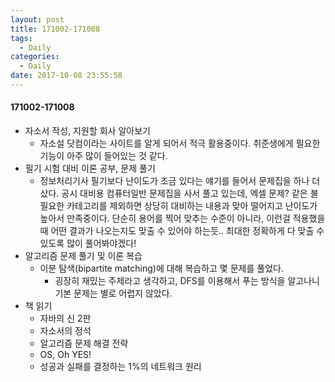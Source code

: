 ```yaml
---
layout: post
title: 171002-171008
tags:
  - Daily
categories:
  - Daily
date: 2017-10-08 23:55:58
---
```


#### 171002-171008

*   자소서 작성, 지원할 회사 알아보기
    *   자소설 닷컴이라는 사이트를 알게 되어서 적극 활용중이다. 취준생에게 필요한 기능이 아주 많이 들어있는 것 같다.
*   필기 시험 대비 이론 공부, 문제 풀기
    *   정보처리기사 필기보다 난이도가 조금 있다는 얘기를 들어서 문제집을 하나 더 샀다.
        공시 대비용 컴퓨터일반 문제집을 사서 풀고 있는데, 엑셀 문제? 같은 불필요한 카테고리를 제외하면 상당히 대비하는 내용과 맞아 떨어지고 난이도가 높아서 만족중이다.
        단순히 용어를 찍어 맞추는 수준이 아니라, 이런걸 적용했을 때 어떤 결과가 나오는지도 맞출 수 있어야 하는듯.. 최대한 정확하게 다 맞출 수 있도록 많이 풀어봐야겠다!
*   알고리즘 문제 풀기 및 이론 복습
    *   이분 탐색(bipartite matching)에 대해 복습하고 몇 문제를 풀었다.
        *   굉장히 재밌는 주제라고 생각하고, DFS를 이용해서 푸는 방식을 알고나니 기본 문제는 별로 어렵지 않았다.
*   책 읽기
    *   자바의 신 2판
    *   자소서의 정석
    *   알고리즘 문제 해결 전략
    *   OS, Oh YES!
    *   성공과 실패를 결정하는 1%의 네트워크 원리


